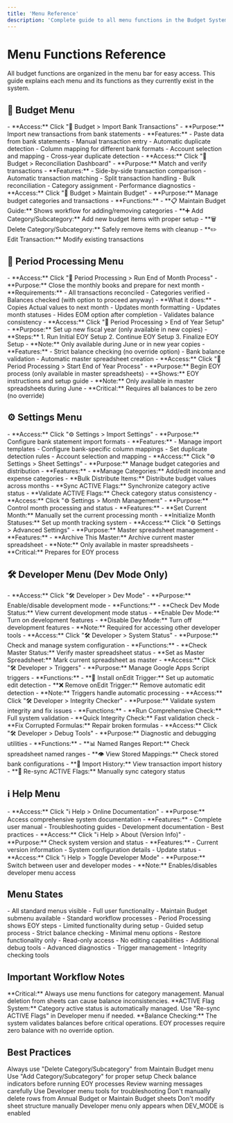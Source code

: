 ```yaml
---
title: 'Menu Reference'
description: 'Complete guide to all menu functions in the Budget System'
---
```


# Menu Functions Reference

<Note>
  All budget functions are organized in the menu bar for easy access. This guide
  explains each menu and its functions as they currently exist in the system.
</Note>

## 🏦 Budget Menu

<AccordionGroup>
  <Accordion title="Import Bank Transactions" icon="file-import">
    - **Access:** Click "🏦 Budget > Import Bank Transactions"
    - **Purpose:** Import new transactions from bank statements
    - **Features:**
      - Paste data from bank statements
      - Manual transaction entry
      - Automatic duplicate detection
      - Column mapping for different bank formats
      - Account selection and mapping
      - Cross-year duplicate detection
  </Accordion>

  <Accordion title="Reconciliation Dashboard" icon="check-double">
    - **Access:** Click "🏦 Budget > Reconciliation Dashboard"
    - **Purpose:** Match and verify transactions
    - **Features:**
      - Side-by-side transaction comparison
      - Automatic transaction matching
      - Split transaction handling
      - Bulk reconciliation
      - Category assignment
      - Performance diagnostics
  </Accordion>

  <Accordion title="Maintain Budget Submenu" icon="wrench">
    - **Access:** Click "🏦 Budget > Maintain Budget"
    - **Purpose:** Manage budget categories and transactions
    - **Functions:**
      - **📋 Maintain Budget Guide:** Shows workflow for adding/removing categories
      - **➕ Add Category/Subcategory:** Add new budget items with proper setup
      - **🗑️ Delete Category/Subcategory:** Safely remove items with cleanup
      - **✏️ Edit Transaction:** Modify existing transactions
  </Accordion>
</AccordionGroup>

## 📅 Period Processing Menu

<AccordionGroup>
  <Accordion title="Run End of Month Process" icon="calendar-check">
    - **Access:** Click "📅 Period Processing > Run End of Month Process"
    - **Purpose:** Close the monthly books and prepare for next month
    - **Requirements:**
      - All transactions reconciled
      - Categories verified
      - Balances checked (with option to proceed anyway)
    - **What it does:**
      - Copies Actual values to next month
      - Updates month formatting
      - Updates month statuses
      - Hides EOM option after completion
      - Validates balance consistency
  </Accordion>

  <Accordion title="End of Year Setup" icon="calendar-year">
    - **Access:** Click "📅 Period Processing > End of Year Setup"
    - **Purpose:** Set up new fiscal year (only available in new copies)
    - **Steps:**
      1. Run Initial EOY Setup
      2. Continue EOY Setup
      3. Finalize EOY Setup
    - **Note:** Only available during June or in new year copies
    - **Features:**
      - Strict balance checking (no override option)
      - Bank balance validation
      - Automatic master spreadsheet creation
  </Accordion>

  <Accordion title="Start End of Year Process" icon="calendar-year">
    - **Access:** Click "📅 Period Processing > Start End of Year Process"
    - **Purpose:** Begin EOY process (only available in master spreadsheets)
    - **Shows:** EOY instructions and setup guide
    - **Note:** Only available in master spreadsheets during June
    - **Critical:** Requires all balances to be zero (no override)
  </Accordion>
</AccordionGroup>

## ⚙️ Settings Menu

<AccordionGroup>
  <Accordion title="Import Settings" icon="gear">
    - **Access:** Click "⚙️ Settings > Import Settings"
    - **Purpose:** Configure bank statement import formats
    - **Features:**
      - Manage import templates
      - Configure bank-specific column mappings
      - Set duplicate detection rules
      - Account selection and mapping
  </Accordion>

  <Accordion title="Sheet Settings" icon="table">
    - **Access:** Click "⚙️ Settings > Sheet Settings"
    - **Purpose:** Manage budget categories and distribution
    - **Features:**
      - **Manage Categories:** Add/edit income and expense categories
      - **Bulk Distribute Items:** Distribute budget values across months
      - **Sync ACTIVE Flags:** Synchronize category active status
      - **Validate ACTIVE Flags:** Check category status consistency
  </Accordion>

  <Accordion title="Month Management" icon="calendar">
    - **Access:** Click "⚙️ Settings > Month Management"
    - **Purpose:** Control month processing and status
    - **Features:**
      - **Set Current Month:** Manually set the current processing month
      - **Initialize Month Statuses:** Set up month tracking system
  </Accordion>

  <Accordion title="Advanced Settings" icon="warning">
    - **Access:** Click "⚙️ Settings > Advanced Settings"
    - **Purpose:** Master spreadsheet management
    - **Features:**
      - **Archive This Master:** Archive current master spreadsheet
      - **Note:** Only available in master spreadsheets
      - **Critical:** Prepares for EOY process
  </Accordion>
</AccordionGroup>

## 🛠️ Developer Menu (Dev Mode Only)

<AccordionGroup>
  <Accordion title="Dev Mode Controls" icon="code">
    - **Access:** Click "🛠️ Developer > Dev Mode"
    - **Purpose:** Enable/disable development mode
    - **Functions:**
      - **Check Dev Mode Status:** View current development mode status
      - **Enable Dev Mode:** Turn on development features
      - **Disable Dev Mode:** Turn off development features
    - **Note:** Required for accessing other developer tools
  </Accordion>

  <Accordion title="System Status" icon="info-circle">
    - **Access:** Click "🛠️ Developer > System Status"
    - **Purpose:** Check and manage system configuration
    - **Functions:**
      - **Check Master Status:** Verify master spreadsheet status
      - **Set as Master Spreadsheet:** Mark current spreadsheet as master
  </Accordion>

  <Accordion title="Trigger Management" icon="cog">
    - **Access:** Click "🛠️ Developer > Triggers"
    - **Purpose:** Manage Google Apps Script triggers
    - **Functions:**
      - **🔧 Install onEdit Trigger:** Set up automatic edit detection
      - **❌ Remove onEdit Trigger:** Remove automatic edit detection
    - **Note:** Triggers handle automatic processing
  </Accordion>

  <Accordion title="Integrity Checker" icon="shield-check">
    - **Access:** Click "🛠️ Developer > Integrity Checker"
    - **Purpose:** Validate system integrity and fix issues
    - **Functions:**
      - **Run Comprehensive Check:** Full system validation
      - **Quick Integrity Check:** Fast validation check
      - **Fix Corrupted Formulas:** Repair broken formulas
  </Accordion>

  <Accordion title="Debug Tools" icon="bug">
    - **Access:** Click "🛠️ Developer > Debug Tools"
    - **Purpose:** Diagnostic and debugging utilities
    - **Functions:**
      - **📊 Named Ranges Report:** Check spreadsheet named ranges
      - **👁️ View Stored Mappings:** Check stored bank configurations
      - **📜 Import History:** View transaction import history
      - **🔄 Re-sync ACTIVE Flags:** Manually sync category status
  </Accordion>
</AccordionGroup>

## ℹ️ Help Menu

<AccordionGroup>
  <Accordion title="Documentation" icon="book">
    - **Access:** Click "ℹ️ Help > Online Documentation"
    - **Purpose:** Access comprehensive system documentation
    - **Features:**
      - Complete user manual
      - Troubleshooting guides
      - Development documentation
      - Best practices
  </Accordion>

  <Accordion title="System Information" icon="info">
    - **Access:** Click "ℹ️ Help > About (Version Info)"
    - **Purpose:** Check system version and status
    - **Features:**
      - Current version information
      - System configuration details
      - Update status
  </Accordion>

  <Accordion title="Developer Mode Toggle" icon="code">
    - **Access:** Click "ℹ️ Help > Toggle Developer Mode"
    - **Purpose:** Switch between user and developer modes
    - **Note:** Enables/disables developer menu access
  </Accordion>
</AccordionGroup>

## Menu States

<CardGroup cols={2}>
<Card title="Normal Operations" icon="check">
- All standard menus visible
- Full user functionality
- Maintain Budget submenu available
- Standard workflow processes
  </Card>

<Card title="EOY Setup Mode" icon="calendar-year">
- Period Processing shows EOY steps
- Limited functionality during setup
- Guided setup process
- Strict balance checking
  </Card>

<Card title="Archived Mode" icon="archive">
- Minimal menu options
- Restore functionality only
- Read-only access
- No editing capabilities
  </Card>

<Card title="Developer Mode" icon="code">
- Additional debug tools
- Advanced diagnostics
- Trigger management
- Integrity checking tools
  </Card>
</CardGroup>

## Important Workflow Notes

<Warning>
**Critical:** Always use menu functions for category management. Manual deletion from sheets can cause balance inconsistencies.
</Warning>

<Note>
**ACTIVE Flag System:** Category active status is automatically managed. Use "Re-sync ACTIVE Flags" in Developer menu if needed.
</Note>

<Info>
**Balance Checking:** The system validates balances before critical operations. EOY processes require zero balance with no override option.
</Info>

## Best Practices

<Check>Always use "Delete Category/Subcategory" from Maintain Budget menu</Check>
<Check>Use "Add Category/Subcategory" for proper setup</Check>
<Check>Check balance indicators before running EOY processes</Check>
<Check>Review warning messages carefully</Check>
<Check>Use Developer menu tools for troubleshooting</Check>
<Warning>Don't manually delete rows from Annual Budget or Maintain Budget sheets</Warning>
<Warning>Don't modify sheet structure manually</Warning>
<Warning>Developer menu only appears when DEV_MODE is enabled</Warning>
